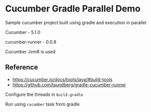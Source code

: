 # Cucumber Gradle Parallel Demo

Sample cucumber project built using gradle and execution in parallel

Cucumber - 5.1.0

cucumber-runner - 0.0.8

Cucumber Jvm8 is used


## Reference 

- https://cucumber.io/docs/tools/java/#build-tools
- https://github.com/tsundberg/gradle-cucumber-runner

Configure the threads in `build.gradle`

Run using `cucumber` task from gradle

